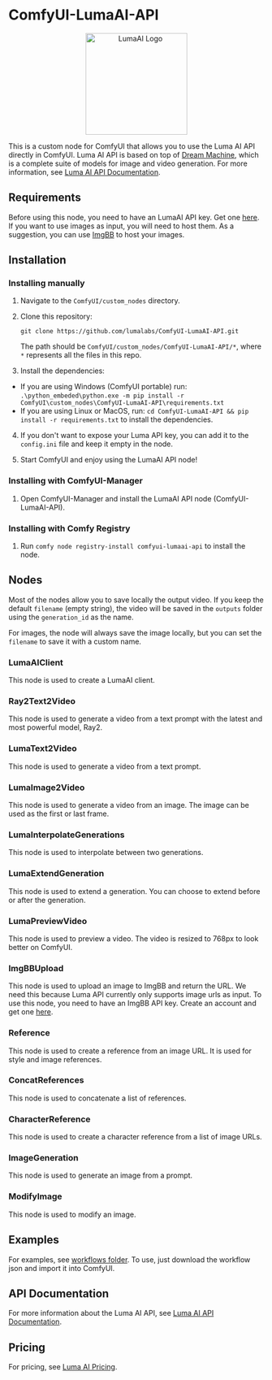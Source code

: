 # ComfyUI-LumaAI-API
<p align="center">
  <img src="./assets/luma_logo.png" alt="LumaAI Logo" width="200">
</p>


This is a custom node for ComfyUI that allows you to use the Luma AI API directly in ComfyUI. Luma AI API is based on top of [Dream Machine](https://lumalabs.ai/dream-machine/api), which is a complete suite of models for image and video generation. For more information, see [Luma AI API Documentation](https://docs.lumalabs.ai/docs/api).

## Requirements

Before using this node, you need to have an LumaAI API key. Get one [here](https://lumalabs.ai/dream-machine/api). If you want to use images as input, you will need to host them. As a suggestion, you can use [ImgBB](https://api.imgbb.com/) to host your images.

## Installation

### Installing manually

1. Navigate to the `ComfyUI/custom_nodes` directory.

2. Clone this repository:
   ```
   git clone https://github.com/lumalabs/ComfyUI-LumaAI-API.git
   ```
   The path should be `ComfyUI/custom_nodes/ComfyUI-LumaAI-API/*`, where `*` represents all the files in this repo.
  
3. Install the dependencies:

  - If you are using Windows (ComfyUI portable) run: `.\python_embeded\python.exe -m pip install -r ComfyUI\custom_nodes\ComfyUI-LumaAI-API\requirements.txt`
  - If you are using Linux or MacOS, run: `cd ComfyUI-LumaAI-API && pip install -r requirements.txt` to install the dependencies.

4. If you don't want to expose your Luma API key, you can add it to the `config.ini` file and keep it empty in the node.

5. Start ComfyUI and enjoy using the LumaAI API node!

### Installing with ComfyUI-Manager

1. Open ComfyUI-Manager and install the LumaAI API node (ComfyUI-LumaAI-API).

### Installing with Comfy Registry

1. Run `comfy node registry-install comfyui-lumaai-api` to install the node.

## Nodes

Most of the nodes allow you to save locally the output video. If you keep the default `filename` (empty string), the video will be saved in the `outputs` folder using the `generation_id` as the name.

For images, the node will always save the image locally, but you can set the `filename` to save it with a custom name.

### LumaAIClient

This node is used to create a LumaAI client.

### Ray2Text2Video

This node is used to generate a video from a text prompt with the latest and most powerful model, Ray2.

### LumaText2Video

This node is used to generate a video from a text prompt.

### LumaImage2Video

This node is used to generate a video from an image. The image can be used as the first or last frame.

### LumaInterpolateGenerations

This node is used to interpolate between two generations.

### LumaExtendGeneration

This node is used to extend a generation. You can choose to extend before or after the generation.

### LumaPreviewVideo

This node is used to preview a video. The video is resized to 768px to look better on ComfyUI.

### ImgBBUpload

This node is used to upload an image to ImgBB and return the URL. We need this because Luma API currently only supports image urls as input.
To use this node, you need to have an ImgBB API key. Create an account and get one [here](https://api.imgbb.com/).

### Reference

This node is used to create a reference from an image URL. It is used for style and image references.

### ConcatReferences

This node is used to concatenate a list of references.

### CharacterReference

This node is used to create a character reference from a list of image URLs.

### ImageGeneration

This node is used to generate an image from a prompt.

### ModifyImage

This node is used to modify an image.

## Examples

For examples, see [workflows folder](./workflows). To use, just download the workflow json and import it into ComfyUI.

## API Documentation

For more information about the Luma AI API, see [Luma AI API Documentation](https://docs.lumalabs.ai/docs/api).

## Pricing

For pricing, see [Luma AI Pricing](https://lumalabs.ai/dream-machine/api/pricing).
